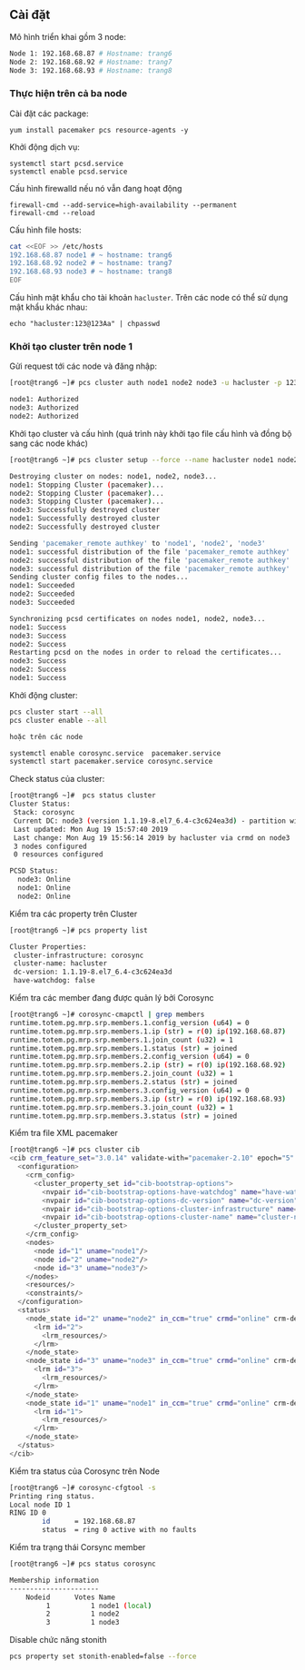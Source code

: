 
## Cài đặt 

Mô hình triển khai gồm 3 node: 

```sh
Node 1: 192.168.68.87 # Hostname: trang6
Node 2: 192.168.68.92 # Hostname: trang7
Node 3: 192.168.68.93 # Hostname: trang8
```

### Thực hiện trên cả ba node

Cài đặt các package:

    yum install pacemaker pcs resource-agents -y 

Khởi động dịch vụ:

    systemctl start pcsd.service
    systemctl enable pcsd.service

Cấu hình firewalld nếu nó vẫn đang hoạt động

    firewall-cmd --add-service=high-availability --permanent
    firewall-cmd --reload

Cấu hình file hosts:
```sh
cat <<EOF >> /etc/hosts
192.168.68.87 node1 # ~ hostname: trang6
192.168.68.92 node2 # ~ hostname: trang7
192.168.68.93 node3 # ~ hostname: trang8
EOF
```

Cấu hình mật khẩu cho tài khoản `hacluster`. Trên các node có thể sử dụng mật khẩu khác nhau:

    echo "hacluster:123@123Aa" | chpasswd

### Khởi tạo cluster trên node 1

Gửi request tới các node và đăng nhập:

```sh
[root@trang6 ~]# pcs cluster auth node1 node2 node3 -u hacluster -p 123@123Aa --force

node1: Authorized
node3: Authorized
node2: Authorized

```

Khởi tạo cluster và cấu hình (quá trình này khởi tạo file cấu hình và đồng bộ sang các node khác)

```sh
[root@trang6 ~]# pcs cluster setup --force --name hacluster node1 node2 node3

Destroying cluster on nodes: node1, node2, node3...
node1: Stopping Cluster (pacemaker)...
node2: Stopping Cluster (pacemaker)...
node3: Stopping Cluster (pacemaker)...
node3: Successfully destroyed cluster
node1: Successfully destroyed cluster
node2: Successfully destroyed cluster

Sending 'pacemaker_remote authkey' to 'node1', 'node2', 'node3'
node1: successful distribution of the file 'pacemaker_remote authkey'
node2: successful distribution of the file 'pacemaker_remote authkey'
node3: successful distribution of the file 'pacemaker_remote authkey'
Sending cluster config files to the nodes...
node1: Succeeded
node2: Succeeded
node3: Succeeded

Synchronizing pcsd certificates on nodes node1, node2, node3...
node1: Success
node3: Success
node2: Success
Restarting pcsd on the nodes in order to reload the certificates...
node3: Success
node2: Success
node1: Success

```

Khởi động cluster:

```sh
pcs cluster start --all
pcs cluster enable --all

hoặc trên các node

systemctl enable corosync.service  pacemaker.service
systemctl start pacemaker.service corosync.service
```


Check status của cluster:

```sh
[root@trang6 ~]#  pcs status cluster
Cluster Status:
 Stack: corosync
 Current DC: node3 (version 1.1.19-8.el7_6.4-c3c624ea3d) - partition with quorum
 Last updated: Mon Aug 19 15:57:40 2019
 Last change: Mon Aug 19 15:56:14 2019 by hacluster via crmd on node3
 3 nodes configured
 0 resources configured

PCSD Status:
  node3: Online
  node1: Online
  node2: Online
```

Kiểm tra các property trên Cluster

```sh
[root@trang6 ~]# pcs property list

Cluster Properties:
 cluster-infrastructure: corosync
 cluster-name: hacluster
 dc-version: 1.1.19-8.el7_6.4-c3c624ea3d
 have-watchdog: false
```

Kiểm tra các member đang được quản lý bởi Corosync

```sh
[root@trang6 ~]# corosync-cmapctl | grep members
runtime.totem.pg.mrp.srp.members.1.config_version (u64) = 0
runtime.totem.pg.mrp.srp.members.1.ip (str) = r(0) ip(192.168.68.87)
runtime.totem.pg.mrp.srp.members.1.join_count (u32) = 1
runtime.totem.pg.mrp.srp.members.1.status (str) = joined
runtime.totem.pg.mrp.srp.members.2.config_version (u64) = 0
runtime.totem.pg.mrp.srp.members.2.ip (str) = r(0) ip(192.168.68.92)
runtime.totem.pg.mrp.srp.members.2.join_count (u32) = 1
runtime.totem.pg.mrp.srp.members.2.status (str) = joined
runtime.totem.pg.mrp.srp.members.3.config_version (u64) = 0
runtime.totem.pg.mrp.srp.members.3.ip (str) = r(0) ip(192.168.68.93)
runtime.totem.pg.mrp.srp.members.3.join_count (u32) = 1
runtime.totem.pg.mrp.srp.members.3.status (str) = joined
```

Kiểm tra file XML pacemaker

```sh
[root@trang6 ~]# pcs cluster cib
<cib crm_feature_set="3.0.14" validate-with="pacemaker-2.10" epoch="5" num_updates="5" admin_epoch="0" cib-last-written="Mon Aug 19 15:56:14 2019" update-origin="node3" update-client="crmd" update-user="hacluster" have-quorum="1" dc-uuid="3">
  <configuration>
    <crm_config>
      <cluster_property_set id="cib-bootstrap-options">
        <nvpair id="cib-bootstrap-options-have-watchdog" name="have-watchdog" value="false"/>
        <nvpair id="cib-bootstrap-options-dc-version" name="dc-version" value="1.1.19-8.el7_6.4-c3c624ea3d"/>
        <nvpair id="cib-bootstrap-options-cluster-infrastructure" name="cluster-infrastructure" value="corosync"/>
        <nvpair id="cib-bootstrap-options-cluster-name" name="cluster-name" value="hacluster"/>
      </cluster_property_set>
    </crm_config>
    <nodes>
      <node id="1" uname="node1"/>
      <node id="2" uname="node2"/>
      <node id="3" uname="node3"/>
    </nodes>
    <resources/>
    <constraints/>
  </configuration>
  <status>
    <node_state id="2" uname="node2" in_ccm="true" crmd="online" crm-debug-origin="do_state_transition" join="member" expected="member">
      <lrm id="2">
        <lrm_resources/>
      </lrm>
    </node_state>
    <node_state id="3" uname="node3" in_ccm="true" crmd="online" crm-debug-origin="do_state_transition" join="member" expected="member">
      <lrm id="3">
        <lrm_resources/>
      </lrm>
    </node_state>
    <node_state id="1" uname="node1" in_ccm="true" crmd="online" crm-debug-origin="do_state_transition" join="member" expected="member">
      <lrm id="1">
        <lrm_resources/>
      </lrm>
    </node_state>
  </status>
</cib>
```

Kiểm tra status của Corosync trên Node

```sh
[root@trang6 ~]# corosync-cfgtool -s
Printing ring status.
Local node ID 1
RING ID 0
        id      = 192.168.68.87
        status  = ring 0 active with no faults
```

Kiểm tra trạng thái Corsync member

```sh
[root@trang6 ~]# pcs status corosync

Membership information
----------------------
    Nodeid      Votes Name
         1          1 node1 (local)
         2          1 node2
         3          1 node3

```

Disable chức năng stonith

```sh
pcs property set stonith-enabled=false --force
```
